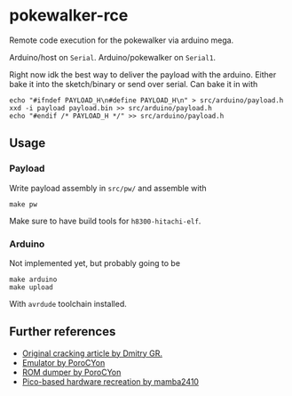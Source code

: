 # pokewalker-rce

Remote code execution for the pokewalker via arduino mega.

Arduino/host on `Serial`.
Arduino/pokewalker on `Serial1`.

Right now idk the best way to deliver the payload with the arduino.
Either bake it into the sketch/binary or send over serial.
Can bake it in with 
```
echo "#ifndef PAYLOAD_H\n#define PAYLOAD_H\n" > src/arduino/payload.h
xxd -i payload payload.bin >> src/arduino/payload.h
echo "#endif /* PAYLOAD_H */" >> src/arduino/payload.h
```


## Usage

### Payload
Write payload assembly in `src/pw/` and assemble with 
```
make pw
```
Make sure to have build tools for `h8300-hitachi-elf`.


### Arduino
Not implemented yet, but probably going to be
```
make arduino
make upload
```
With `avrdude` toolchain installed.


## Further references

- [Original cracking article by Dmitry GR.](http://dmitry.gr/?r=05.Projects&proj=28.%20pokewalker)
- [Emulator by PoroCYon](https://git.titandemo.org/PoroCYon/pwemu/)
- [ROM dumper by PoroCYon](https://git.titandemo.org/PoroCYon/pokewalker-rom-dumper)
- [Pico-based hardware recreation by mamba2410](https://github.com/mamba2410/picowalker)

